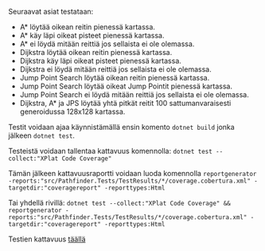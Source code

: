 Seuraavat asiat testataan:
- A* löytää oikean reitin pienessä kartassa.
- A* käy läpi oikeat pisteet pienessä kartassa.
- A* ei löydä mitään reittiä jos sellaista ei ole olemassa.
- Dijkstra löytää oikean reitin pienessä kartassa.
- Dijkstra käy läpi oikeat pisteet pienessä kartassa.
- Dijkstra ei löydä mitään reittiä jos sellaista ei ole olemassa.
- Jump Point Search löytää oikean reitin pienessä kartassa.
- Jump Point Search löytää oikeat Jump Pointit pienessä kartassa.
- Jump Point Search ei löydä mitään reittiä jos sellaista ei ole olemassa.
- Dijkstra, A* ja JPS löytää yhtä pitkät reitit 100 sattumanvaraisesti generoidussa 128x128 kartassa.

Testit voidaan ajaa käynnistämällä ensin komento ```dotnet build``` jonka jälkeen ```dotnet test```.

Testeistä voidaan tallentaa kattavuus komennolla: ```dotnet test --collect:"XPlat Code Coverage"```

Tämän jälkeen kattavuusraportti voidaan luoda komennolla ```reportgenerator -reports:"src/Pathfinder.Tests/TestResults/*/coverage.cobertura.xml" -targetdir:"coveragereport" -reporttypes:Html```

Tai yhdellä rivillä:
```dotnet test --collect:"XPlat Code Coverage" && reportgenerator -reports:"src/Pathfinder.Tests/TestResults/*/coverage.cobertura.xml" -targetdir:"coveragereport" -reporttypes:Html```

Testien kattavuus [täällä](/coveragereport/Summary.txt)